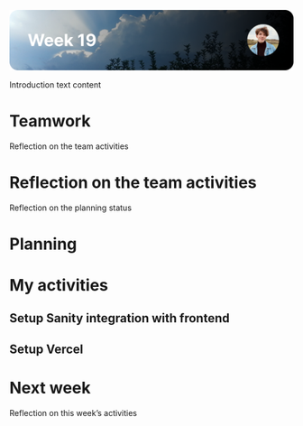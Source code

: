 ![image](https://raw.githubusercontent.com/mwdossantos/portfolio/master/docs/images/week-19.png)

Introduction text content

# Teamwork

Reflection on the team activities

# Reflection on the team activities

Reflection on the planning status

# Planning

# My activities

## Setup Sanity integration with frontend

## Setup Vercel

# Next week

Reflection on this week’s activities